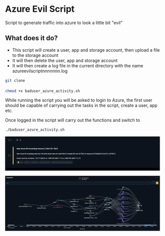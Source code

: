 # Azure Evil Script

Script to generate traffic into azure to look a little bit "evil"

## What does it do?
* This script will create a user, app and storage account, then upload a file to the storage account
* It will then delete the user, app and storage account
* It will then create a log file in the current directory with the name azureevilscriptnnnnnnn.log

```bash
git clone 

chmod +x baduser_azure_activity.sh
```

While running the script you will be asked to login to Azure, the first user should be capable of carrying out the tasks in the script, create a user, app etc.

Once logged in the script will carry out the functions and switch to 

```bash
./baduser_azure_activity.sh
```

![Example Alert](/azure_evil/images/Example_Alert.png)

![Example Polygraph](/azure_evil/images/Example_polygraph.png)